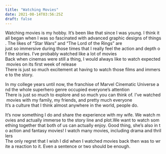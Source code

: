 ```yaml
---
title: "Watching Movies"
date: 2021-08-14T03:56:25Z
draft: false
---
```


Watching movies is my hobby. It’s been like that since I was young. I think it all began when I was so fascinated with advanced graphic designs of things. The likes of “Star Wars” and “The Lord of the Rings” are just so immersive during those times that I really feel the action and depth of the stories. I’ve probably watched like a lot of movies Back when cinemas were still a thing, I would always like to watch expected movies on its first week of release There is just so much excitement at having to watch those films and immerse to the story. 

In my college years until now, the franchise of Marvel Cinematic Universe and the whole superhero genre occupied everyone’s attention There is just so much to explore and so much you can think of. I’ve watched movies with my family, my friends, and pretty much everyone It’s a culture that I think almost anywhere in the world, people do.

It’s now something I do and share the experience with my wife. We watch movies and actually immerse to the story line and plot.We want to watch something together that both of us can actually enjoy. Good thing, she’s also in to action and fantasy movies! I watch many movies, including drama and thrillers The only regret that I wish I did when I watched movies back then was to write a reaction to it. Even a sentence or two should be enough.
